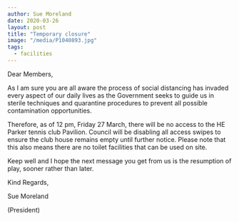 ```yaml
---
author: Sue Moreland
date: 2020-03-26
layout: post
title: "Temporary closure"
image: "/media/P1040893.jpg"
tags:
  - facilities
---
```


Dear Members,

As I am sure you are all aware the process of social distancing has invaded every aspect of our daily lives as the Government seeks to guide us in sterile techniques and quarantine procedures to prevent all possible contamination opportunities.

Therefore, as of 12 pm, Friday 27 March, there will be no access to the HE Parker tennis club Pavilion. Council will be disabling all access swipes to ensure the club house remains empty until further notice. Please note that this also means there are no toilet facilities that can be used on site.

Keep well and I hope the next message you get from us is the resumption of play, sooner rather than later.

Kind Regards,

Sue Moreland

(President)
